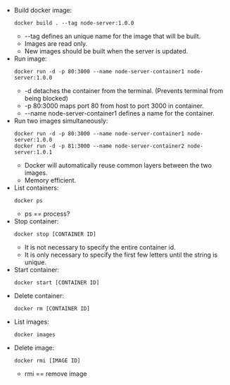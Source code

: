 * Build docker image:
    ```
    docker build . --tag node-server:1.0.0
    ```
    * --tag defines an unique name for the image that will be built.
    * Images are read only.
    * New images should be built when the server is updated.
* Run image:
    ```
    docker run -d -p 80:3000 --name node-server-container1 node-server:1.0.0
    ```
    * -d detaches the container from the terminal. (Prevents terminal from being blocked)
    * -p 80:3000 maps port 80 from host to port 3000 in container.
    * --name node-server-container1 defines a name for the container.
* Run two images simultaneously:
    ```
    docker run -d -p 80:3000 --name node-server-container1 node-server:1.0.0
    docker run -d -p 81:3000 --name node-server-container2 node-server:1.0.1
    ```
    * Docker will automatically reuse common layers between the two images.
    * Memory efficient.
* List containers:
    ```
    docker ps 
    ```
    * ps == process?
* Stop container:
    ```
    docker stop [CONTAINER ID]
    ```
    * It is not necessary to specify the entire container id.
    * It is only necessary to specify the first few letters until the string is unique. 
* Start container:
    ```
    docker start [CONTAINER ID]
    ```
* Delete container:
    ```
    docker rm [CONTAINER ID]
    ```
* List images:
    ```
    docker images
    ```
* Delete image:
    ```
    docker rmi [IMAGE ID]
    ```
    * rmi == remove image